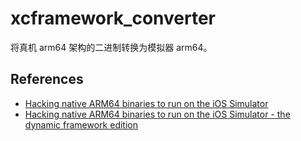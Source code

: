 # xcframework_converter
将真机 arm64 架构的二进制转换为模拟器 arm64。

## References
- [Hacking native ARM64 binaries to run on the iOS Simulator](https://bogo.wtf/arm64-to-sim.html)
- [Hacking native ARM64 binaries to run on the iOS Simulator - the dynamic framework edition](https://bogo.wtf/arm64-to-sim-dylibs.html)